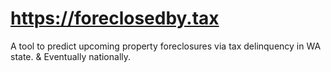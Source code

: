 # https://foreclosedby.tax

A tool to predict upcoming property foreclosures via tax delinquency in WA state. & Eventually nationally.
